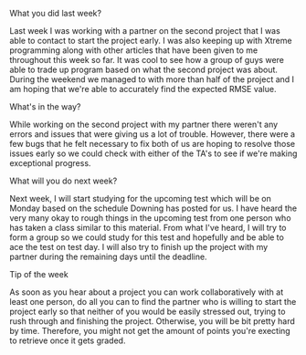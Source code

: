 What you did last week?

Last week I was working with a partner on the second project that I was able to contact to start the project early. I was also keeping up with Xtreme programming along with other articles that have been given to me throughout this week so far. It was cool to see how a group of guys were able to trade up program based on what the second project was about. During the weekend we managed to with more than half of the project and I am hoping that we're able to accurately find the expected RMSE value.

What's in the way?

While working on the second project with my partner there weren't any errors and issues that were giving us a lot of trouble. However, there were a few bugs that he felt necessary to fix both of us are hoping to resolve those issues early so we could check with either of the TA's to see if we're making exceptional progress.

What will you do next week?

Next week, I will start studying for the upcoming test which will be on Monday based on the schedule Downing has posted for us. I have heard the very many okay to rough things in the upcoming test from one person who has taken a class similar to this material. From what I've heard, I will try to form a group so we could study for this test and hopefully and be able to ace the test on test day. I will also try to finish up the project with my partner during the remaining days until the deadline.

Tip of the week

As soon as you hear about a project you can work collaboratively with at least one person, do all you can to find the partner who is willing to start the project early so that neither of you would be easily stressed out, trying to rush through and finishing the project. Otherwise, you will be bit pretty hard by time. Therefore, you might not get the amount of points you're execting to retrieve once it gets graded.
